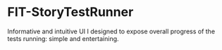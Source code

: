 # FIT-StoryTestRunner
Informative and intuitive UI I designed to expose overall progress of the tests running: simple and entertaining.

